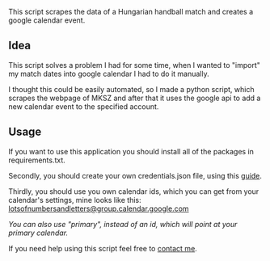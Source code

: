 This script scrapes the data of a Hungarian handball match and creates a google calendar event.

## Idea
This script solves a problem I had for some time, when I wanted to "import" my match dates into google calendar I had to do it manually.

I thought this could be easily automated, so I made a python script, which scrapes the webpage of MKSZ and after that it uses the google api to add a new calendar event to the specified account.

## Usage
If you want to use this application you should install all of the packages in requirements.txt.

Secondly, you should create your own credentials.json file, using this [guide](https://developers.google.com/calendar/api/quickstart/python).

Thirdly, you should use you own calendar ids, which you can get from your calendar's settings, mine looks like this: lotsofnumbersandletters@group.calendar.google.com

*You can also use "primary", instead of an id, which will point at your primary calendar.*

If you need help using this script feel free to [contact me](mailto:abel.nagy26@gmail.com).